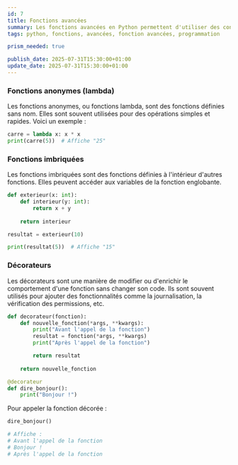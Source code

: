 ```yaml
---
id: 7
title: Fonctions avancées
summary: Les fonctions avancées en Python permettent d'utiliser des concepts tels que les fonctions anonymes, les fonctions imbriquées et les décorateurs.
tags: python, fonctions, avancées, fonction avancées, programmation

prism_needed: true

publish_date: 2025-07-31T15:30:00+01:00
update_date: 2025-07-31T15:30:00+01:00
---
```


### Fonctions anonymes (lambda)

Les fonctions anonymes, ou fonctions lambda, sont des fonctions définies sans nom. Elles sont souvent utilisées pour des opérations simples et rapides. Voici un exemple :

```python
carre = lambda x: x * x
print(carre(5))  # Affiche "25"
```

### Fonctions imbriquées

Les fonctions imbriquées sont des fonctions définies à l'intérieur d'autres fonctions. Elles peuvent accéder aux variables de la fonction englobante.

```python
def exterieur(x: int):
    def interieur(y: int):
        return x + y
    
    return interieur

resultat = exterieur(10)

print(resultat(5))  # Affiche "15"
```

### Décorateurs

Les décorateurs sont une manière de modifier ou d'enrichir le comportement d'une fonction sans changer son code. Ils sont souvent utilisés pour ajouter des fonctionnalités comme la journalisation, la vérification des permissions, etc.

```python
def decorateur(fonction):
    def nouvelle_fonction(*args, **kwargs):
        print("Avant l'appel de la fonction")
        resultat = fonction(*args, **kwargs)
        print("Après l'appel de la fonction")

        return resultat
    
    return nouvelle_fonction

@decorateur
def dire_bonjour():
    print("Bonjour !")
```

Pour appeler la fonction décorée :

```python
dire_bonjour()

# Affiche :
# Avant l'appel de la fonction
# Bonjour !
# Après l'appel de la fonction
```
